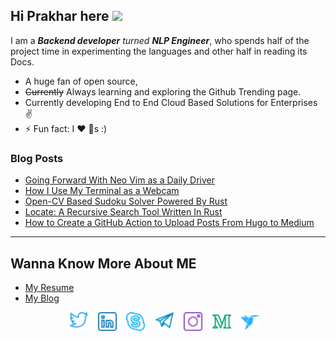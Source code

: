 ## Hi Prakhar here <a href="https://pr4k.github.io/"><img src="https://media.giphy.com/media/hvRJCLFzcasrR4ia7z/giphy.gif" width="25px"></a>

I am a  ***Backend developer** turned **NLP Engineer***, who spends half of the project time in experimenting the languages and other half in reading its Docs.



- A huge fan of open source, 
- ~~Currently~~ Always learning and exploring the Github Trending page.
- Currently developing End to End Cloud Based Solutions for Enterprises :v:
- ⚡ Fun fact: I :heart: :dog:s :)


### Blog Posts
<!-- BLOG-POST-LIST:START -->
- [Going Forward With Neo Vim as a Daily Driver](https://betterprogramming.pub/going-forward-with-neo-vim-as-a-daily-driver-8624489d0143?source=rss-cd1db4b63ce1------2)
- [How I Use My Terminal as a Webcam](https://betterprogramming.pub/how-i-use-my-terminal-as-a-webcam-b706ccc9d216?source=rss-cd1db4b63ce1------2)
- [Open-CV Based Sudoku Solver Powered By Rust](https://towardsdatascience.com/open-cv-based-sudoku-solver-powered-by-rust-df256653d5b3?source=rss-cd1db4b63ce1------2)
- [Locate: A Recursive Search Tool Written In Rust](https://betterprogramming.pub/locate-a-recursive-search-tool-6e497d0134ba?source=rss-cd1db4b63ce1------2)
- [How to Create a GitHub Action to Upload Posts From Hugo to Medium](https://betterprogramming.pub/how-to-create-a-github-action-to-upload-posts-from-hugo-to-medium-6a2a5ba9818e?source=rss-cd1db4b63ce1------2)
<!-- BLOG-POST-LIST:END -->

---
## Wanna Know More About ME

- [My Resume](https://pr4k.github.io/assets/Prakhar_CV.pdf)
- [My Blog](https://pr4k.github.io)

<p align='center'>
 <a href = https://twitter.com/me_prakhar><img height="30" src = "twitter.svg" ></a> &nbsp;&nbsp;  <a href = https://www.linkedin.com/in/pr4k><img height="30" src = "linkedin.svg" ></a> &nbsp;&nbsp;  <a href = https://join.skype.com/invite/oZkUaPq8hsnw><img height="30" src = "skype.svg" ></a> &nbsp;&nbsp; <a href = https://t.me/Prakharkaushik><img height="30" src = "telegram.svg" ></a> &nbsp;&nbsp; <a href = https://www.instagram.com/prakhar.kaush><img height="30" src = "instagram.svg" ></a> &nbsp;&nbsp;  <a href = https://medium.com/@pr4k><img height="30" src = "medium.svg" ></a> &nbsp;&nbsp; <a href = https://www.freelancer.in/u/Prakhark19><img height="30" src = "freelancer.com.svg" ></a> &nbsp;&nbsp;   

 </p>
